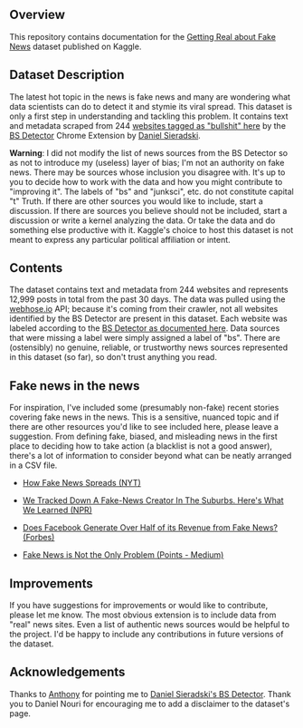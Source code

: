 ## Overview

This repository contains documentation for the [Getting Real about Fake News][12] dataset published on Kaggle.

## Dataset Description

The latest hot topic in the news is fake news and many are wondering what data scientists can do to detect it and stymie its viral spread. This dataset is only a first step in understanding and tackling this problem. It contains text and metadata scraped from 244 [websites tagged as "bullshit" here][1] by the [BS Detector][2] Chrome Extension by [Daniel Sieradski][3]. 

**Warning**: I did not modify the list of news sources from the BS Detector so as not to introduce my (useless) layer of bias; I'm not an authority on fake news. There may be sources whose inclusion you disagree with. It's up to you to decide how to work with the data and how you might contribute to "improving it". The labels of "bs" and "junksci", etc. do not constitute capital "t" Truth. If there are other sources you would like to include, start a discussion. If there are sources you believe should not be included, start a discussion or write a kernel analyzing the data. Or take the data and do something else productive with it. Kaggle's choice to host this dataset is not meant to express any particular political affiliation or intent.

## Contents

The dataset contains text and metadata from 244 websites and represents 12,999 posts in total from the past 30 days. The data was pulled using the [webhose.io][4] API; because it's coming from their crawler, not all websites identified by the BS Detector are present in this dataset. Each website was labeled according to the [BS Detector as documented here][5]. Data sources that were missing a label were simply assigned a label of "bs". There are (ostensibly) no genuine, reliable, or trustworthy news sources represented in this dataset (so far), so don't trust anything you read.

## Fake news in the news

For inspiration, I've included some (presumably non-fake) recent stories covering fake news in the news. This is a sensitive, nuanced topic and if there are other resources you'd like to see included here, please leave a suggestion. From defining fake, biased, and misleading news in the first place to deciding how to take action (a blacklist is not a good answer), there's a lot of information to consider beyond what can be neatly arranged in a CSV file.

* [How Fake News Spreads (NYT)][6]

* [We Tracked Down A Fake-News Creator In The Suburbs. Here's What We Learned (NPR)][7]

* [Does Facebook Generate Over Half of its Revenue from Fake News? (Forbes)][8]

* [Fake News is Not the Only Problem (Points - Medium)][9]

## Improvements

If you have suggestions for improvements or would like to contribute, please let me know. The most obvious extension is to include data from "real" news sites. Even a list of authentic news sources would be helpful to the project. I'd be happy to include any contributions in future versions of the dataset.

## Acknowledgements

Thanks to [Anthony][10] for pointing me to [Daniel Sieradski's BS Detector][11]. Thank you to Daniel Nouri for encouraging me to add a disclaimer to the dataset's page.


  [1]: https://github.com/selfagency/bs-detector/blob/master/chrome/data/data.json
  [2]: https://github.com/selfagency/bs-detector
  [3]: https://github.com/selfagency
  [4]: https://webhose.io/api
  [5]: https://github.com/selfagency/bs-detector/blob/master/chrome/data/data.json
  [6]: http://www.nytimes.com/2016/11/20/business/media/how-fake-news-spreads.html
  [7]: http://www.npr.org/sections/alltechconsidered/2016/11/23/503146770/npr-finds-the-head-of-a-covert-fake-news-operation-in-the-suburbs
  [8]: http://www.forbes.com/forbes/welcome/?toURL=http://www.forbes.com/sites/petercohan/2016/11/25/does-facebook-generate-over-half-its-revenue-from-fake-news
  [9]: https://points.datasociety.net/fake-news-is-not-the-problem-f00ec8cdfcb#.577yk6s8a
  [10]: https://www.kaggle.com/antgoldbloom
  [11]: https://github.com/selfagency/bs-detector
  [12]: https://www.kaggle.com/mrisdal/fake-news
